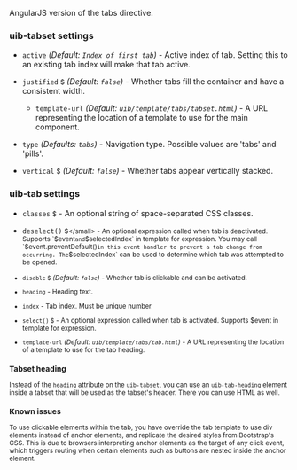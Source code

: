 AngularJS version of the tabs directive.

### uib-tabset settings

* `active`
  <i class="glyphicon glyphicon-eye-open"></i>
  _(Default: `Index of first tab`)_ -
  Active index of tab. Setting this to an existing tab index will make that tab active.

* `justified`
  <small class="badge">$</small>
  _(Default: `false`)_ -
  Whether tabs fill the container and have a consistent width.

  * `template-url`
  _(Default: `uib/template/tabs/tabset.html`)_ -
  A URL representing the location of a template to use for the main component.

* `type`
  _(Defaults: `tabs`)_ -
  Navigation type. Possible values are 'tabs' and 'pills'.

* `vertical`
  <small class="badge">$</small>
  _(Default: `false`)_ -
  Whether tabs appear vertically stacked.

### uib-tab settings

* `classes`
  <small class="badge">$</small> -
   An optional string of space-separated CSS classes.

* `deselect()`
  <small class="badge">$</small> -
  An optional expression called when tab is deactivated. Supports `$event` and `$selectedIndex` in template for expression. You may call `$event.preventDefault()` in this event handler to prevent a tab change from occurring. The `$selectedIndex` can be used to determine which tab was attempted to be opened.

* `disable`
  <small class="badge">$</small>
  <i class="glyphicon glyphicon-eye-open"></i>
  _(Default: `false`)_ -
  Whether tab is clickable and can be activated.

* `heading` -
  Heading text.

* `index` -
  Tab index. Must be unique number.

* `select()`
  <small class="badge">$</small> -
  An optional expression called when tab is activated. Supports $event in template for expression.

* `template-url`
  _(Default: `uib/template/tabs/tab.html`)_ -
  A URL representing the location of a template to use for the tab heading.

### Tabset heading

Instead of the `heading` attribute on the `uib-tabset`, you can use an `uib-tab-heading` element inside a tabset that will be used as the tabset's header. There you can use HTML as well.

### Known issues

To use clickable elements within the tab, you have override the tab template to use div elements instead of anchor elements, and replicate the desired styles from Bootstrap's CSS. This is due to browsers interpreting anchor elements as the target of any click event, which triggers routing when certain elements such as buttons are nested inside the anchor element.
